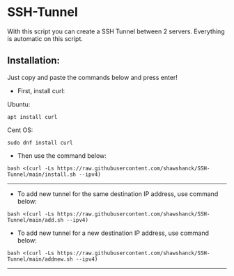 # SSH-Tunnel
With this script you can create a SSH Tunnel between 2 servers. Everything is automatic on this script.


<h2>Installation:</h2>

Just copy and paste the commands below and press enter!

- First, install curl:

Ubuntu:
```
apt install curl
```

Cent OS:
```
sudo dnf install curl
```

- Then use the command below:

```
bash <(curl -Ls https://raw.githubusercontent.com/shawshanck/SSH-Tunnel/main/install.sh --ipv4)
```
<hr>

- To add new tunnel for the same destination IP address, use command below:

```
bash <(curl -Ls https://raw.githubusercontent.com/shawshanck/SSH-Tunnel/main/add.sh --ipv4)
```

- To add new tunnel for a new destination IP address, use command below:

```
bash <(curl -Ls https://raw.githubusercontent.com/shawshanck/SSH-Tunnel/main/addnew.sh --ipv4)
```
<hr>
